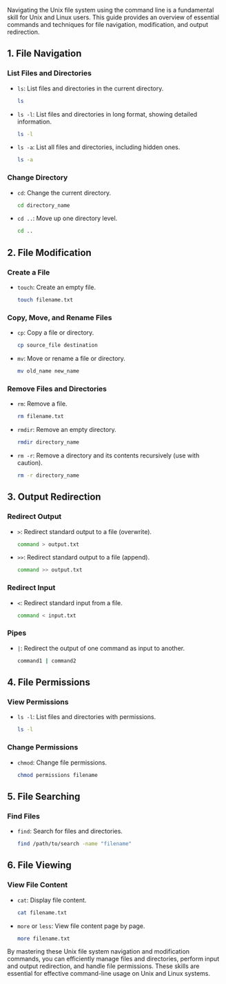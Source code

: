 Navigating the Unix file system using the command line is a fundamental skill for Unix and Linux users. This guide provides an overview of essential commands and techniques for file navigation, modification, and output redirection.

## 1. File Navigation

### List Files and Directories

- `ls`: List files and directories in the current directory.
  ```bash
  ls
  ```

- `ls -l`: List files and directories in long format, showing detailed information.
  ```bash
  ls -l
  ```

- `ls -a`: List all files and directories, including hidden ones.
  ```bash
  ls -a
  ```

### Change Directory

- `cd`: Change the current directory.
  ```bash
  cd directory_name
  ```

- `cd ..`: Move up one directory level.
  ```bash
  cd ..
  ```

## 2. File Modification

### Create a File

- `touch`: Create an empty file.
  ```bash
  touch filename.txt
  ```

### Copy, Move, and Rename Files

- `cp`: Copy a file or directory.
  ```bash
  cp source_file destination
  ```

- `mv`: Move or rename a file or directory.
  ```bash
  mv old_name new_name
  ```

### Remove Files and Directories

- `rm`: Remove a file.
  ```bash
  rm filename.txt
  ```

- `rmdir`: Remove an empty directory.
  ```bash
  rmdir directory_name
  ```

- `rm -r`: Remove a directory and its contents recursively (use with caution).
  ```bash
  rm -r directory_name
  ```

## 3. Output Redirection

### Redirect Output

- `>`: Redirect standard output to a file (overwrite).
  ```bash
  command > output.txt
  ```

- `>>`: Redirect standard output to a file (append).
  ```bash
  command >> output.txt
  ```

### Redirect Input

- `<`: Redirect standard input from a file.
  ```bash
  command < input.txt
  ```

### Pipes

- `|`: Redirect the output of one command as input to another.
  ```bash
  command1 | command2
  ```

## 4. File Permissions

### View Permissions

- `ls -l`: List files and directories with permissions.
  ```bash
  ls -l
  ```

### Change Permissions

- `chmod`: Change file permissions.
  ```bash
  chmod permissions filename
  ```

## 5. File Searching

### Find Files

- `find`: Search for files and directories.
  ```bash
  find /path/to/search -name "filename"
  ```

## 6. File Viewing

### View File Content

- `cat`: Display file content.
  ```bash
  cat filename.txt
  ```

- `more` or `less`: View file content page by page.
  ```bash
  more filename.txt
  ```

By mastering these Unix file system navigation and modification commands, you can efficiently manage files and directories, perform input and output redirection, and handle file permissions. These skills are essential for effective command-line usage on Unix and Linux systems.
